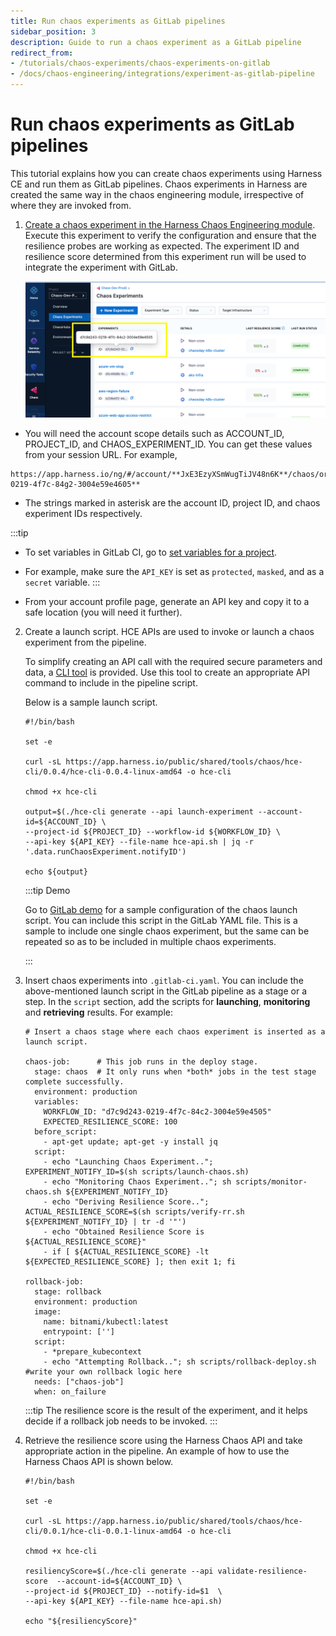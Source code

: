 ```yaml
---
title: Run chaos experiments as GitLab pipelines
sidebar_position: 3
description: Guide to run a chaos experiment as a GitLab pipeline
redirect_from:
- /tutorials/chaos-experiments/chaos-experiments-on-gitlab
- /docs/chaos-engineering/integrations/experiment-as-gitlab-pipeline
---
```


# Run chaos experiments as GitLab pipelines

This tutorial explains how you can create chaos experiments using Harness CE and run them as GitLab pipelines. Chaos experiments in Harness are created the same way in the chaos engineering module, irrespective of where they are invoked from.

1. [Create a chaos experiment in the Harness Chaos Engineering module](/docs/chaos-engineering/guides/experiments/create-experiments). Execute this experiment to verify the configuration and ensure that the resilience probes are working as expected. The experiment ID and resilience score determined from this experiment run will be used to integrate the experiment with GitLab.

   ![chaos experiment with ID and resilience score](./static/chaos-experiments-with-id.png)

- You will need the account scope details such as ACCOUNT_ID, PROJECT_ID, and CHAOS_EXPERIMENT_ID. You can get these values from your session URL.
For example,

```
https://app.harness.io/ng/#/account/**JxE3EzyXSmWugTiJV48n6K**/chaos/orgs/default/projects/**default_project**/experiments/**d7c9d243-0219-4f7c-84g2-3004e59e4605**
```

- The strings marked in asterisk are the account ID, project ID, and chaos experiment IDs respectively.

:::tip
- To set variables in GitLab CI, go to [set variables for a project](https://docs.gitlab.com/ee/ci/variables/?_gl=1*ysqeh0*_ga*MTc2NzQ4NTYwLjE2NjQ4MDQ0NjI.*_ga_ENFH3X7M5Y*MTY4MDE0MTE5NC42LjEuMTY4MDE0NDgxNS4wLjAuMA..#for-a-project).
- For example, make sure the `API_KEY` is set as `protected`,  `masked`, and as a `secret` variable.
:::

- From your account profile page, generate an API key and copy it to a safe location (you will need it further).

2. Create a launch script. HCE APIs are used to invoke or launch a chaos experiment from the pipeline.

   To simplify creating an API call with the required secure parameters and data, a [CLI tool](https://app.harness.io/public/shared/tools/chaos/hce-cli/0.0.4/hce-cli-0.0.4-linux-amd64) is provided. Use this tool to create an appropriate API command to include in the pipeline script.

   Below is a sample launch script.

   ```
   #!/bin/bash

   set -e

   curl -sL https://app.harness.io/public/shared/tools/chaos/hce-cli/0.0.4/hce-cli-0.0.4-linux-amd64 -o hce-cli

   chmod +x hce-cli

   output=$(./hce-cli generate --api launch-experiment --account-id=${ACCOUNT_ID} \
   --project-id ${PROJECT_ID} --workflow-id ${WORKFLOW_ID} \
   --api-key ${API_KEY} --file-name hce-api.sh | jq -r '.data.runChaosExperiment.notifyID')

   echo ${output}
   ```

   :::tip Demo

   Go to [GitLab demo](https://gitlab.com/ksatchit/hce-gitlab-integration-demo) for a sample configuration of the chaos launch script. You can include this script in the GitLab YAML file.
   This is a sample to include one single chaos experiment, but the same can be repeated so as to be included in multiple chaos experiments.

   :::


3. Insert chaos experiments into `.gitlab-ci.yaml`. You can include the above-mentioned launch script in the GitLab pipeline as a stage or a step. In the `script` section, add the scripts for **launching**, **monitoring** and **retrieving** results. For example:

   ```
   # Insert a chaos stage where each chaos experiment is inserted as a launch script.

   chaos-job:      # This job runs in the deploy stage.
     stage: chaos  # It only runs when *both* jobs in the test stage complete successfully.
     environment: production
     variables:
       WORKFLOW_ID: "d7c9d243-0219-4f7c-84c2-3004e59e4505"
       EXPECTED_RESILIENCE_SCORE: 100
     before_script:
       - apt-get update; apt-get -y install jq
     script:
       - echo "Launching Chaos Experiment.."; EXPERIMENT_NOTIFY_ID=$(sh scripts/launch-chaos.sh)
       - echo "Monitoring Chaos Experiment.."; sh scripts/monitor-chaos.sh ${EXPERIMENT_NOTIFY_ID}
       - echo "Deriving Resilience Score.."; ACTUAL_RESILIENCE_SCORE=$(sh scripts/verify-rr.sh ${EXPERIMENT_NOTIFY_ID} | tr -d '"')
       - echo "Obtained Resilience Score is ${ACTUAL_RESILIENCE_SCORE}"
       - if [ ${ACTUAL_RESILIENCE_SCORE} -lt ${EXPECTED_RESILIENCE_SCORE} ]; then exit 1; fi

   rollback-job:
     stage: rollback
     environment: production
     image:
       name: bitnami/kubectl:latest
       entrypoint: ['']
     script:
       - *prepare_kubecontext
       - echo "Attempting Rollback.."; sh scripts/rollback-deploy.sh  #write your own rollback logic here
     needs: ["chaos-job"]
     when: on_failure
   ```

   :::tip
   The resilience score is the result of the experiment, and it helps decide if a rollback job needs to be invoked.
   :::

4. Retrieve the resilience score using the Harness Chaos API and take appropriate action in the pipeline. An example of how to use the Harness Chaos API is shown below.

   ```
   #!/bin/bash

   set -e

   curl -sL https://app.harness.io/public/shared/tools/chaos/hce-cli/0.0.1/hce-cli-0.0.1-linux-amd64 -o hce-cli

   chmod +x hce-cli

   resiliencyScore=$(./hce-cli generate --api validate-resilience-score  --account-id=${ACCOUNT_ID} \
   --project-id ${PROJECT_ID} --notify-id=$1  \
   --api-key ${API_KEY} --file-name hce-api.sh)

   echo "${resiliencyScore}"
   ```
